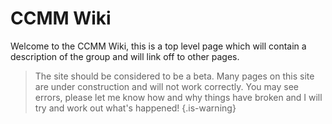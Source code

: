 <!-- TITLE: Home -->
<!-- SUBTITLE: The main CCMM wiki landingpage -->

# CCMM Wiki

Welcome to the CCMM Wiki, this is a top level page which will contain a description of the group and will link off to other pages.

>The site should be considered to be a beta. Many pages on this site are under construction and will not work correctly. You may see errors, please let me know how and why things have broken and I will try and work out what's happened!
{.is-warning}
